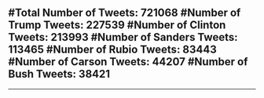 #Total Number of Tweets: 721068 
#Number of Trump Tweets: 227539
#Number of Clinton Tweets: 213993
#Number of Sanders Tweets: 113465
#Number of Rubio Tweets: 83443
#Number of Carson Tweets: 44207
#Number of Bush Tweets: 38421
---
---
